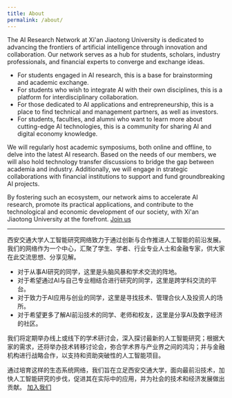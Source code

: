```yaml
---
title: About
permalink: /about/
---
```


The AI Research Network at Xi'an Jiaotong University is dedicated to advancing the frontiers of artificial intelligence through innovation and collaboration. Our network serves as a hub for students, scholars, industry professionals, and financial experts to converge and exchange ideas.

- For students engaged in AI research, this is a base for brainstorming and academic exchange.
- For students who wish to integrate AI with their own disciplines, this is a platform for interdisciplinary collaboration.
- For those dedicated to AI applications and entrepreneurship, this is a place to find technical and management partners, as well as investors.
- For students, faculties, and alumni who want to learn more about cutting-edge AI technologies, this is a community for sharing AI and digital economy knowledge.

We will regularly host academic symposiums, both online and offline, to delve into the latest AI research. Based on the needs of our members, we will also hold technology transfer discussions to bridge the gap between academia and industry. Additionally, we will engage in strategic collaborations with financial institutions to support and fund groundbreaking AI projects.

By fostering such an ecosystem, our network aims to accelerate AI research, promote its practical applications, and contribute to the technological and economic development of our society, with Xi'an Jiaotong University at the forefront. [Join us](mailto:zhibo-liu@outlook.com?subject=Joining%20XJTU%20AI%20Research%20Community&body=Hello%20%20Zhi-Bo%20%20I%20am%20a%20student/faculty/alumnus%20at%20XJTU,%20and%20I%20would%20like%20to%20join%20the%20XJTU%20AI%20Research%20Community.%20My%20contact%20information%20is)



<hr>



西安交通大学人工智能研究网络致力于通过创新与合作推进人工智能的前沿发展。我们的网络作为一个中心，汇聚了学生、学者、行业专业人士和金融专家，供大家在此交流思想、分享见解。

- 对于从事AI研究的同学，这里是头脑风暴和学术交流的阵地。
- 对于希望通过AI与自己专业相结合进行研究的同学，这里是跨学科交流的平台。
- 对于致力于AI应用与创业的同学，这里是寻找技术、管理合伙人及投资人的场所。
- 对于希望更多了解AI前沿技术的同学、老师和校友，这里是分享AI及数字经济的社区。

我们将定期举办线上或线下的学术研讨会，深入探讨最新的人工智能研究；根据大家的需求，还将举办技术转移讨论会，弥合学术界与产业界之间的鸿沟；并与金融机构进行战略合作，以支持和资助突破性的人工智能项目。

通过培育这样的生态系统网络，我们旨在立足西安交通大学，面向最前沿技术，加快人工智能研究的步伐，促进其在实际中的应用，并为社会的技术和经济发展做出贡献。 [加入我们](mailto:zhibo-liu@outlook.com?subject=加入%20XJTU%20人工智能研究社区&body=你好%20Zhi-Bo%20%20我是西安交通大学的学生/教职工/校友，我希望加入XJTU人工智能研究社区。我的联系方式是：)



